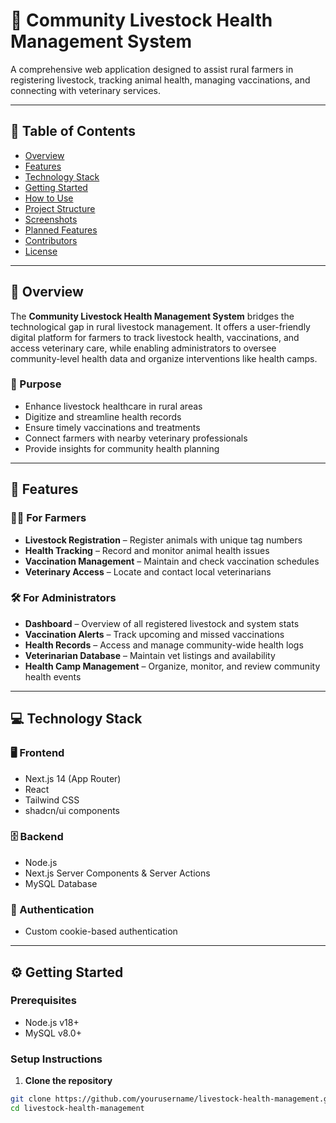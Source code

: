 # 🐄 Community Livestock Health Management System

A comprehensive web application designed to assist rural farmers in registering livestock, tracking animal health, managing vaccinations, and connecting with veterinary services.

---

## 📑 Table of Contents

- [Overview](#-overview)
- [Features](#-features)
- [Technology Stack](#-technology-stack)
- [Getting Started](#-getting-started)
- [How to Use](#-how-to-use)
- [Project Structure](#-project-structure)
- [Screenshots](#-screenshots)
- [Planned Features](#-planned-features)
- [Contributors](#-contributors)
- [License](#-license)

---

## 🌟 Overview

The **Community Livestock Health Management System** bridges the technological gap in rural livestock management. It offers a user-friendly digital platform for farmers to track livestock health, vaccinations, and access veterinary care, while enabling administrators to oversee community-level health data and organize interventions like health camps.

### 🎯 Purpose

- Enhance livestock healthcare in rural areas
- Digitize and streamline health records
- Ensure timely vaccinations and treatments
- Connect farmers with nearby veterinary professionals
- Provide insights for community health planning

---

## 🔑 Features

### 👨‍🌾 For Farmers

- **Livestock Registration** – Register animals with unique tag numbers
- **Health Tracking** – Record and monitor animal health issues
- **Vaccination Management** – Maintain and check vaccination schedules
- **Veterinary Access** – Locate and contact local veterinarians

### 🛠️ For Administrators

- **Dashboard** – Overview of all registered livestock and system stats
- **Vaccination Alerts** – Track upcoming and missed vaccinations
- **Health Records** – Access and manage community-wide health logs
- **Veterinarian Database** – Maintain vet listings and availability
- **Health Camp Management** – Organize, monitor, and review community health events

---

## 💻 Technology Stack

### 🖥️ Frontend

- Next.js 14 (App Router)
- React
- Tailwind CSS
- shadcn/ui components

### 🗄️ Backend

- Node.js
- Next.js Server Components & Server Actions
- MySQL Database

### 🔐 Authentication

- Custom cookie-based authentication

---

## ⚙️ Getting Started

### Prerequisites

- Node.js v18+
- MySQL v8.0+

### Setup Instructions

1. **Clone the repository**

```bash
git clone https://github.com/yourusername/livestock-health-management.git
cd livestock-health-management
